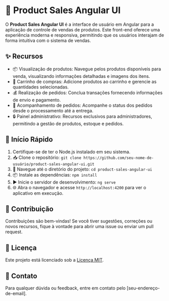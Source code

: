 # 🚀 Product Sales Angular UI

O **Product Sales Angular UI** é a interface de usuário em Angular para a aplicação de controle de vendas de produtos. Este front-end oferece uma experiência moderna e responsiva, permitindo que os usuários interajam de forma intuitiva com o sistema de vendas.

## ✨ Recursos

- 📦 Visualização de produtos: Navegue pelos produtos disponíveis para venda, visualizando informações detalhadas e imagens dos itens.
- 🛒 Carrinho de compras: Adicione produtos ao carrinho e gerencie as quantidades selecionadas.
- 💰 Realização de pedidos: Conclua transações fornecendo informações de envio e pagamento.
- 🚚 Acompanhamento de pedidos: Acompanhe o status dos pedidos desde o processamento até a entrega.
- 🔒 Painel administrativo: Recursos exclusivos para administradores, permitindo a gestão de produtos, estoque e pedidos.

## 🚀 Início Rápido

1. Certifique-se de ter o Node.js instalado em seu sistema.
2. 📥 Clone o repositório: `git clone https://github.com/seu-nome-de-usuário/product-sales-angular-ui.git`
3. 📂 Navegue até o diretório do projeto: `cd product-sales-angular-ui`
4. 📦 Instale as dependências: `npm install`
5. ▶️ Inicie o servidor de desenvolvimento: `ng serve`
6. 🌐 Abra o navegador e acesse `http://localhost:4200` para ver o aplicativo em execução.

## 🤝 Contribuição

Contribuições são bem-vindas! Se você tiver sugestões, correções ou novos recursos, fique à vontade para abrir uma issue ou enviar um pull request.

## 📝 Licença

Este projeto está licenciado sob a [Licença MIT](LICENSE).

## 📧 Contato

Para qualquer dúvida ou feedback, entre em contato pelo [seu-endereço-de-email].
